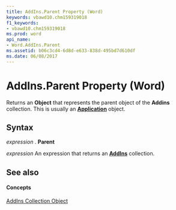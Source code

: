 ```yaml
---
title: AddIns.Parent Property (Word)
keywords: vbawd10.chm159319018
f1_keywords:
- vbawd10.chm159319018
ms.prod: word
api_name:
- Word.AddIns.Parent
ms.assetid: b06c3cd4-6d8d-e633-838d-495bd7d610df
ms.date: 06/08/2017
---
```



# AddIns.Parent Property (Word)

Returns an  **Object** that represents the parent object of the **Addins** collection. This is usually an **[Application](Word.Application.md)** object.


## Syntax

 _expression_ . **Parent**

 _expression_ An expression that returns an **[AddIns](Word.addins.md)** collection.


## See also


#### Concepts


[AddIns Collection Object](Word.addins.md)

